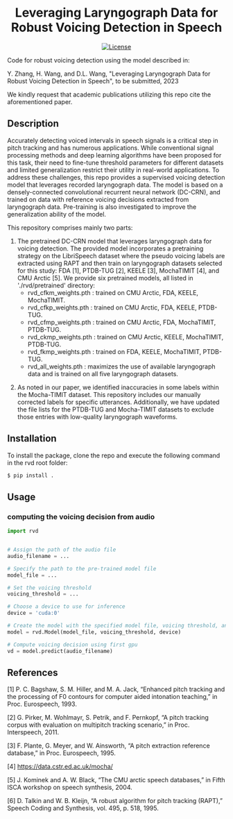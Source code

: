 <h1 align="center">Leveraging Laryngograph Data for Robust Voicing Detection in Speech</h1>
<div align="center">

[![License](https://img.shields.io/badge/License-MIT-blue.svg)](https://opensource.org/licenses/MIT)
<!-- [![Downloads](https://static.pepy.tech/badge/torchcrepe)](https://pepy.tech/project/torchcrepe) -->

</div>

Code for robust voicing detection using the model described in:

Y. Zhang, H. Wang, and D.L. Wang, "Leveraging Laryngograph Data for Robust Voicing Detection in Speech", to be submitted, 2023

We kindly request that academic publications utilizing this repo cite the aforementioned paper.

## Description

Accurately detecting voiced intervals in speech signals is a critical step in pitch tracking and has numerous applications. While conventional signal processing methods and deep learning algorithms have been proposed for this task, their need to fine-tune threshold parameters for different datasets and limited generalization restrict their utility in real-world applications. To address these challenges, this repo provides a supervised voicing detection model that leverages recorded laryngograph data. The model is based on a densely-connected convolutional recurrent neural network (DC-CRN), and trained on data with reference voicing decisions extracted from laryngograph data. Pre-training is also investigated to improve the generalization ability of the model. 

This repository comprises mainly two parts:

1. The pretrained DC-CRN model that leverages laryngograph data for voicing detection. The provided model incorporates a pretraining strategy on the LibriSpeech dataset where the pseudo voicing labels are extracted using RAPT and then train on laryngograph datasets selected for this study: FDA [1], PTDB-TUG [2], KEELE [3], MochaTIMIT [4], and CMU Arctic [5]. We provide six pretrained models, all listed in './rvd/pretrained' directory:
   - rvd_cfkm_weights.pth : trained on CMU Arctic, FDA, KEELE, MochaTIMIT.
   - rvd_cfkp_weights.pth : trained on CMU Arctic, FDA, KEELE, PTDB-TUG.
   - rvd_cfmp_weights.pth : trained on CMU Arctic, FDA, MochaTIMIT, PTDB-TUG.
   - rvd_ckmp_weights.pth : trained on CMU Arctic, KEELE, MochaTIMIT, PTDB-TUG.
   - rvd_fkmp_weights.pth : trained on FDA, KEELE, MochaTIMIT, PTDB-TUG.
   - rvd_all_weights.pth : maximizes the use of available laryngograph data and is trained on all five laryngograph datasets.
   
<!-- The following results were obtained when evaluated on previously unseen test utterances.

<div align="center">
<table>
    <thead>
        <tr>
            <th> </th>
            <th><sub>PTDB</sub></th>
            <th><sub>Mocha TIMIT</sub></th>
            <th><sub>KEELE</sub></th>
            <th><sub>FDA</sub></th>
            <th><sub>CMU Arctic</sub></th>
        </tr>
    </thead>
    <tbody>
        <tr>
            <td><sub>RAPT [6]</sub></td>
            <td><sub>3.47%</sub></td>
            <td><sub>10.41%</sub></td>
            <td><sub>5.75%</sub></td>
            <td><sub>4.61%</sub></td>
            <td><sub>6.46%</sub></td>
        </tr>       
        <tr>
            <td><sub>DC-CRN</sub></td>
            <td><sub></sub></td>
            <td><sub></sub></td>
            <td><sub></sub></td>
            <td><sub></sub></td>
            <td><sub></sub></td>
        </tr>        
    </tbody>
</table>
</div> -->


2. As noted in our paper, we identified inaccuracies in some labels within the Mocha-TIMIT dataset. This repository includes our manually corrected labels for specific utterances. Additionally, we have updated the file lists for the PTDB-TUG and Mocha-TIMIT datasets to exclude those entries with low-quality laryngograph waveforms.


## Installation

To install the package, clone the repo and execute the following command in the rvd root folder:

```bash
$ pip install .
```

<!-- The package will be made available on PyPI. To install it, execute the following command within your Python environment:

```bash
$ pip install rvd
``` -->


## Usage

### computing the voicing decision from audio

```python
import rvd


# Assign the path of the audio file
audio_filename = ...

# Specify the path to the pre-trained model file
model_file = ...

# Set the voicing threshold
voicing_threshold = ...

# Choose a device to use for inference
device = 'cuda:0'

# Create the model with the specified model file, voicing threshold, and device
model = rvd.Model(model_file, voicing_threshold, device)

# Compute voicing decision using first gpu
vd = model.predict(audio_filename)

```


## References

[1] P. C. Bagshaw, S. M. Hiller, and M. A. Jack, “Enhanced pitch tracking and the processing of F0 contours for computer aided intonation teaching,” in Proc. Eurospeech, 1993.

[2] G. Pirker, M. Wohlmayr, S. Petrik, and F. Pernkopf, “A pitch tracking corpus with evaluation on multipitch tracking scenario,” in Proc. Interspeech, 2011.

[3] F. Plante, G. Meyer, and W. Ainsworth, “A pitch extraction reference database,” in Proc. Eurospeech, 1995.

[4] https://data.cstr.ed.ac.uk/mocha/

[5] J. Kominek and A. W. Black, “The CMU arctic speech databases,” in Fifth ISCA workshop on speech synthesis, 2004.

[6] D. Talkin and W. B. Kleijn, “A robust algorithm for pitch tracking (RAPT),” Speech Coding and Synthesis, vol. 495, p. 518, 1995.
